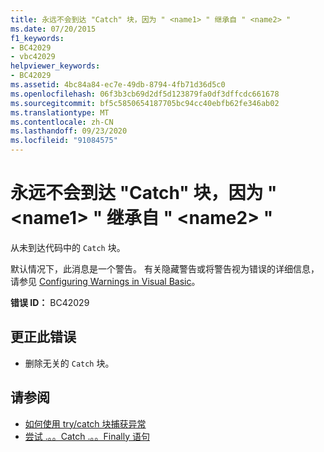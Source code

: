 ```yaml
---
title: 永远不会到达 "Catch" 块，因为 " <name1> " 继承自 " <name2> "
ms.date: 07/20/2015
f1_keywords:
- BC42029
- vbc42029
helpviewer_keywords:
- BC42029
ms.assetid: 4bc84a84-ec7e-49db-8794-4fb71d36d5c0
ms.openlocfilehash: 06f3b3cb69d2df5d123879fa0df3dffcdc661678
ms.sourcegitcommit: bf5c5850654187705bc94cc40ebfb62fe346ab02
ms.translationtype: MT
ms.contentlocale: zh-CN
ms.lasthandoff: 09/23/2020
ms.locfileid: "91084575"
---
```

# <a name="catch-block-never-reached-because-name1-inherits-from-name2"></a>永远不会到达 "Catch" 块，因为 " \<name1> " 继承自 " \<name2> "

从未到达代码中的 `Catch` 块。  
  
 默认情况下，此消息是一个警告。 有关隐藏警告或将警告视为错误的详细信息，请参见 [Configuring Warnings in Visual Basic](/visualstudio/ide/configuring-warnings-in-visual-basic)。  
  
 **错误 ID：** BC42029  
  
## <a name="to-correct-this-error"></a>更正此错误  
  
- 删除无关的 `Catch` 块。  
  
## <a name="see-also"></a>请参阅

- [如何使用 try/catch 块捕获异常](../../standard/exceptions/how-to-use-the-try-catch-block-to-catch-exceptions.md)
- [尝试 .。。Catch .。。Finally 语句](../language-reference/statements/try-catch-finally-statement.md)
